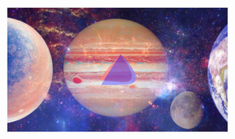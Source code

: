 ![alt text](https://github.com/smokey5787/Planets-Splash/blob/main/Planets-Splash-EOS/contents/previews/splash.png "planetssplash")
